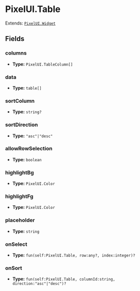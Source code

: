 # PixelUI.Table

Extends: [`PixelUI.Widget`](./pixelui-widget.md)

## Fields

### columns

- **Type:** `PixelUI.TableColumn[]`

### data

- **Type:** `table[]`

### sortColumn

- **Type:** `string?`

### sortDirection

- **Type:** `"asc"|"desc"`

### allowRowSelection

- **Type:** `boolean`

### highlightBg

- **Type:** `PixelUI.Color`

### highlightFg

- **Type:** `PixelUI.Color`

### placeholder

- **Type:** `string`

### onSelect

- **Type:** `fun(self:PixelUI.Table, row:any?, index:integer)?`

### onSort

- **Type:** `fun(self:PixelUI.Table, columnId:string, direction:"asc"|"desc")?`


